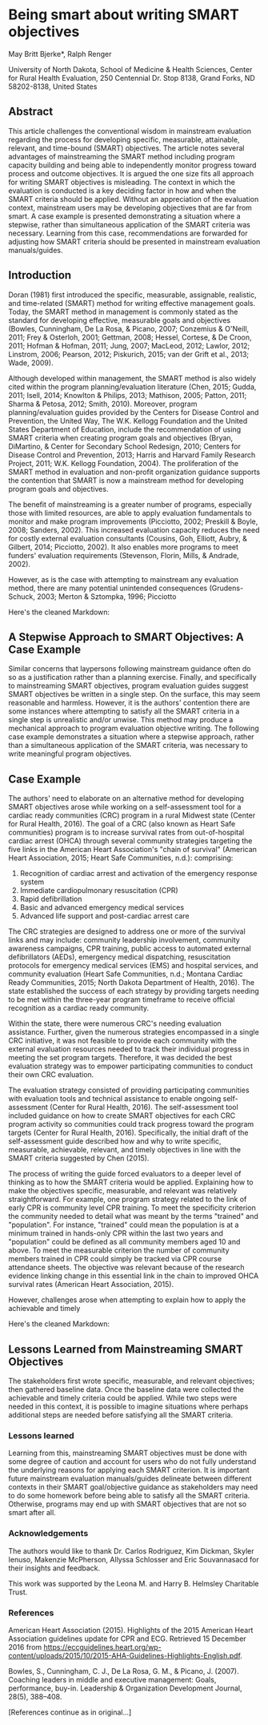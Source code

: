 # Being smart about writing SMART objectives

May Britt Bjerke*, Ralph Renger

University of North Dakota, School of Medicine & Health Sciences, Center for Rural Health Evaluation, 250 Centennial Dr. Stop 8138, Grand Forks, ND 58202-8138, United States

## Abstract

This article challenges the conventional wisdom in mainstream evaluation regarding the process for developing specific, measurable, attainable, relevant, and time-bound (SMART) objectives. The article notes several advantages of mainstreaming the SMART method including program capacity building and being able to independently monitor progress toward process and outcome objectives. It is argued the one size fits all approach for writing SMART objectives is misleading. The context in which the evaluation is conducted is a key deciding factor in how and when the SMART criteria should be applied. Without an appreciation of the evaluation context, mainstream users may be developing objectives that are far from smart. A case example is presented demonstrating a situation where a stepwise, rather than simultaneous application of the SMART criteria was necessary. Learning from this case, recommendations are forwarded for adjusting how SMART criteria should be presented in mainstream evaluation manuals/guides.

## Introduction

Doran (1981) first introduced the specific, measurable, assignable, realistic, and time-related (SMART) method for writing effective management goals. Today, the SMART method in management is commonly stated as the standard for developing effective, measurable goals and objectives (Bowles, Cunningham, De La Rosa, & Picano, 2007; Conzemius & O'Neill, 2011; Frey & Osterloh, 2001; Gettman, 2008; Hessel, Cortese, & De Croon, 2011; Hofman & Hofman, 2011; Jung, 2007; MacLeod, 2012; Lawlor, 2012; Linstrom, 2006; Pearson, 2012; Piskurich, 2015; van der Grift et al., 2013; Wade, 2009).

Although developed within management, the SMART method is also widely cited within the program planning/evaluation literature (Chen, 2015; Gudda, 2011; Isell, 2014; Knowlton & Philips, 2013; Mathison, 2005; Patton, 2011; Sharma & Petosa, 2012; Smith, 2010). Moreover, program planning/evaluation guides provided by the Centers for Disease Control and Prevention, the United Way, The W.K. Kellogg Foundation and the United States Department of Education, include the recommendation of using SMART criteria when creating program goals and objectives (Bryan, DiMartino, & Center for Secondary School Redesign, 2010; Centers for Disease Control and Prevention, 2013; Harris and Harvard Family Research Project, 2011; W.K. Kellogg Foundation, 2004). The proliferation of the SMART method in evaluation and non-profit organization guidance supports the contention that SMART is now a mainstream method for developing program goals and objectives.

The benefit of mainstreaming is a greater number of programs, especially those with limited resources, are able to apply evaluation fundamentals to monitor and make program improvements (Picciotto, 2002; Preskill & Boyle, 2008; Sanders, 2002). This increased evaluation capacity reduces the need for costly external evaluation consultants (Cousins, Goh, Elliott, Aubry, & Gilbert, 2014; Picciotto, 2002). It also enables more programs to meet funders' evaluation requirements (Stevenson, Florin, Mills, & Andrade, 2002).

However, as is the case with attempting to mainstream any evaluation method, there are many potential unintended consequences (Grudens-Schuck, 2003; Merton & Sztompka, 1996; Picciotto

Here's the cleaned Markdown:

## A Stepwise Approach to SMART Objectives: A Case Example

Similar concerns that laypersons following mainstream guidance often do so as a justification rather than a planning exercise. Finally, and specifically to mainstreaming SMART objectives, program evaluation guides suggest SMART objectives be written in a single step. On the surface, this may seem reasonable and harmless. However, it is the authors' contention there are some instances where attempting to satisfy all the SMART criteria in a single step is unrealistic and/or unwise. This method may produce a mechanical approach to program evaluation objective writing. The following case example demonstrates a situation where a stepwise approach, rather than a simultaneous application of the SMART criteria, was necessary to write meaningful program objectives.

## Case Example

The authors' need to elaborate on an alternative method for developing SMART objectives arose while working on a self-assessment tool for a cardiac ready communities (CRC) program in a rural Midwest state (Center for Rural Health, 2016). The goal of a CRC (also known as Heart Safe communities) program is to increase survival rates from out-of-hospital cardiac arrest (OHCA) through several community strategies targeting the five links in the American Heart Association's "chain of survival" (American Heart Association, 2015; Heart Safe Communities, n.d.): comprising:

1. Recognition of cardiac arrest and activation of the emergency response system
2. Immediate cardiopulmonary resuscitation (CPR)
3. Rapid defibrillation
4. Basic and advanced emergency medical services
5. Advanced life support and post-cardiac arrest care

The CRC strategies are designed to address one or more of the survival links and may include: community leadership involvement, community awareness campaigns, CPR training, public access to automated external defibrillators (AEDs), emergency medical dispatching, resuscitation protocols for emergency medical services (EMS) and hospital services, and community evaluation (Heart Safe Communities, n.d.; Montana Cardiac Ready Communities, 2015; North Dakota Department of Health, 2016). The state established the success of each strategy by providing targets needing to be met within the three-year program timeframe to receive official recognition as a cardiac ready community.

Within the state, there were numerous CRC's needing evaluation assistance. Further, given the numerous strategies encompassed in a single CRC initiative, it was not feasible to provide each community with the external evaluation resources needed to track their individual progress in meeting the set program targets. Therefore, it was decided the best evaluation strategy was to empower participating communities to conduct their own CRC evaluation.

The evaluation strategy consisted of providing participating communities with evaluation tools and technical assistance to enable ongoing self-assessment (Center for Rural Health, 2016). The self-assessment tool included guidance on how to create SMART objectives for each CRC program activity so communities could track progress toward the program targets (Center for Rural Health, 2016). Specifically, the initial draft of the self-assessment guide described how and why to write specific, measurable, achievable, relevant, and timely objectives in line with the SMART criteria suggested by Chen (2015).

The process of writing the guide forced evaluators to a deeper level of thinking as to how the SMART criteria would be applied. Explaining how to make the objectives specific, measurable, and relevant was relatively straightforward. For example, one program strategy related to the link of early CPR is community level CPR training. To meet the specificity criterion the community needed to detail what was meant by the terms "trained" and "population". For instance, "trained" could mean the population is at a minimum trained in hands-only CPR within the last two years and "population" could be defined as all community members aged 10 and above. To meet the measurable criterion the number of community members trained in CPR could simply be tracked via CPR course attendance sheets. The objective was relevant because of the research evidence linking change in this essential link in the chain to improved OHCA survival rates (American Heart Association, 2015).

However, challenges arose when attempting to explain how to apply the achievable and timely

Here's the cleaned Markdown:

## Lessons Learned from Mainstreaming SMART Objectives

The stakeholders first wrote specific, measurable, and relevant objectives; then gathered baseline data. Once the baseline data were collected the achievable and timely criteria could be applied. While two steps were needed in this context, it is possible to imagine situations where perhaps additional steps are needed before satisfying all the SMART criteria.

### Lessons learned

Learning from this, mainstreaming SMART objectives must be done with some degree of caution and account for users who do not fully understand the underlying reasons for applying each SMART criterion. It is important future mainstream evaluation manuals/guides delineate between different contexts in their SMART goal/objective guidance as stakeholders may need to do some homework before being able to satisfy all the SMART criteria. Otherwise, programs may end up with SMART objectives that are not so smart after all.

### Acknowledgements

The authors would like to thank Dr. Carlos Rodriguez, Kim Dickman, Skyler Ienuso, Makenzie McPherson, Allyssa Schlosser and Eric Souvannasacd for their insights and feedback.

This work was supported by the Leona M. and Harry B. Helmsley Charitable Trust.

### References

American Heart Association (2015). Highlights of the 2015 American Heart Association guidelines update for CPR and ECG. Retrieved 15 December 2016 from https://eccguidelines.heart.org/wp-content/uploads/2015/10/2015-AHA-Guidelines-Highlights-English.pdf.

Bowles, S., Cunningham, C. J., De La Rosa, G. M., & Picano, J. (2007). Coaching leaders in middle and executive management: Goals, performance, buy-in. Leadership & Organization Development Journal, 28(5), 388–408.

[References continue as in original...]